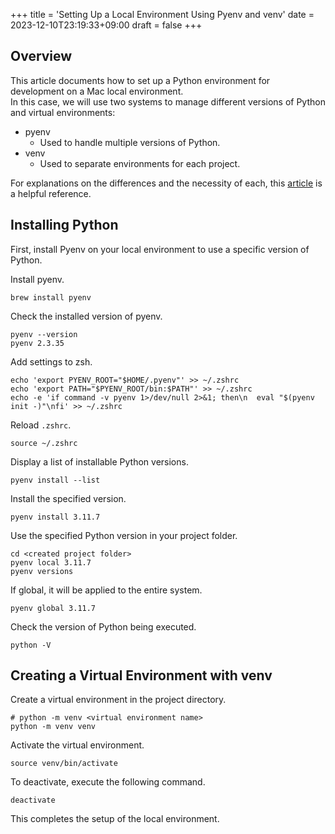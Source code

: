 +++
title = 'Setting Up a Local Environment Using Pyenv and venv'
date = 2023-12-10T23:19:33+09:00
draft = false
+++

## Overview
This article documents how to set up a Python environment for development on a Mac local environment.  
In this case, we will use two systems to manage different versions of Python and virtual environments:

* pyenv
  * Used to handle multiple versions of Python.
* venv
  * Used to separate environments for each project.

For explanations on the differences and the necessity of each, this [article](https://jimaru.blog/programming/python/venv_pyenv_choice/) is a helpful reference.

## Installing Python
First, install Pyenv on your local environment to use a specific version of Python.

Install pyenv.

```shell
brew install pyenv
```

Check the installed version of pyenv.

```shell
pyenv --version
pyenv 2.3.35
```

Add settings to zsh.

```shell
echo 'export PYENV_ROOT="$HOME/.pyenv"' >> ~/.zshrc    
echo 'export PATH="$PYENV_ROOT/bin:$PATH"' >> ~/.zshrc
echo -e 'if command -v pyenv 1>/dev/null 2>&1; then\n  eval "$(pyenv init -)"\nfi' >> ~/.zshrc
```

Reload `.zshrc`.

```shell
source ~/.zshrc
```

Display a list of installable Python versions.

```shell
pyenv install --list
```

Install the specified version.

```shell
pyenv install 3.11.7
```

Use the specified Python version in your project folder.

```shell
cd <created project folder>
pyenv local 3.11.7
pyenv versions
```
If global, it will be applied to the entire system.

```shell
pyenv global 3.11.7
```

Check the version of Python being executed.

```shell
python -V
```

## Creating a Virtual Environment with venv

Create a virtual environment in the project directory.

```shell
# python -m venv <virtual environment name>
python -m venv venv
```

Activate the virtual environment.

```shell
source venv/bin/activate
```

To deactivate, execute the following command.

```shell
deactivate
```

This completes the setup of the local environment.